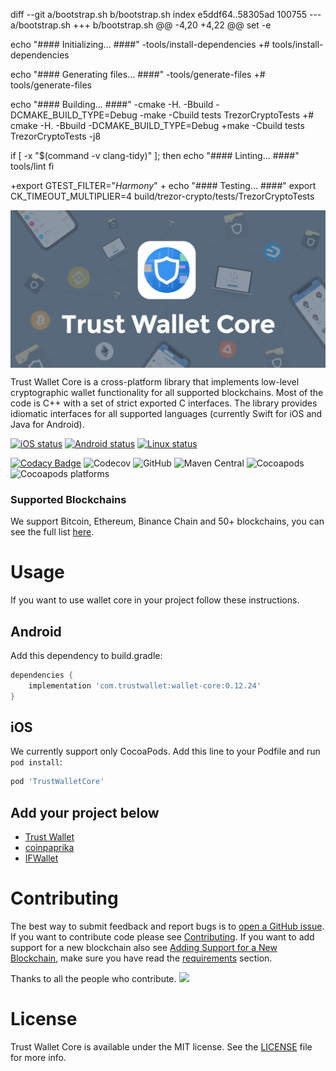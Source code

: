 
diff --git a/bootstrap.sh b/bootstrap.sh
index e5ddf64..58305ad 100755
--- a/bootstrap.sh
+++ b/bootstrap.sh
@@ -4,20 +4,22 @@
 set -e

 echo "#### Initializing... ####"
-tools/install-dependencies
+# tools/install-dependencies

 echo "#### Generating files... ####"
-tools/generate-files
+# tools/generate-files

 echo "#### Building... ####"
-cmake -H. -Bbuild -DCMAKE_BUILD_TYPE=Debug
-make -Cbuild tests TrezorCryptoTests
+# cmake -H. -Bbuild -DCMAKE_BUILD_TYPE=Debug
+make -Cbuild tests TrezorCryptoTests -j8

 if [ -x "$(command -v clang-tidy)" ]; then
     echo "#### Linting... ####"
     tools/lint
 fi

+export GTEST_FILTER="*Harmony*"
+
 echo "#### Testing... ####"
 export CK_TIMEOUT_MULTIPLIER=4
 build/trezor-crypto/tests/TrezorCryptoTests








<img src="docs/banner.png" align="center" title="Trust logo">

Trust Wallet Core is a cross-platform library that implements low-level cryptographic wallet functionality for all supported blockchains. Most of the code is C++ with a set of strict exported C interfaces. The library provides idiomatic interfaces for all supported languages (currently Swift for iOS and Java for Android).

[![iOS status](https://dev.azure.com/TrustWallet/Trust%20Wallet%20Core/_apis/build/status/Wallet%20Core%20iOS)](https://dev.azure.com/TrustWallet/Trust%20Wallet%20Core/_build/latest?definitionId=13)
[![Android status](https://dev.azure.com/TrustWallet/Trust%20Wallet%20Core/_apis/build/status/Wallet%20Core%20Android)](https://dev.azure.com/TrustWallet/Trust%20Wallet%20Core/_build/latest?definitionId=11)
[![Linux status](https://dev.azure.com/TrustWallet/Trust%20Wallet%20Core/_apis/build/status/Wallet%20Core%20Linux)](https://dev.azure.com/TrustWallet/Trust%20Wallet%20Core/_build/latest?definitionId=24)

[![Codacy Badge](https://api.codacy.com/project/badge/Grade/82e76f6ea4ba4f0d9029e8846c04c093)](https://www.codacy.com/app/hewigovens/wallet-core?utm_source=github.com&amp;utm_medium=referral&amp;utm_content=TrustWallet/wallet-core&amp;utm_campaign=Badge_Grade)
![Codecov](https://codecov.io/gh/TrustWallet/wallet-core/branch/master/graph/badge.svg)
![GitHub](https://img.shields.io/github/license/TrustWallet/wallet-core.svg)
![Maven Central](https://img.shields.io/maven-central/v/com.trustwallet.walletcore/walletcore.svg)
![Cocoapods](https://img.shields.io/cocoapods/v/TrustWalletCore.svg)
![Cocoapods platforms](https://img.shields.io/cocoapods/p/TrustWalletCore.svg)

### Supported Blockchains

We support Bitcoin, Ethereum, Binance Chain and 50+ blockchains, you can see the full list [here](docs/coins.md).

# Usage

If you want to use wallet core in your project follow these instructions.

## Android

Add this dependency to build.gradle:

```groovy
dependencies {
    implementation 'com.trustwallet:wallet-core:0.12.24'
}
```

## iOS

We currently support only CocoaPods. Add this line to your Podfile and run `pod install`:

```ruby
pod 'TrustWalletCore'
```

## Add your project below

- [Trust Wallet](https://trustwallet.com)
- [coinpaprika](https://coinpaprika.com/)
- [IFWallet](https://www.ifwallet.com/)

# Contributing

The best way to submit feedback and report bugs is to [open a GitHub issue](https://github.com/trustwallet/wallet-core/issues/new).
If you want to contribute code please see [Contributing](https://developer.trustwallet.com/wallet-core/contributing).
If you want to add support for a new blockchain also see [Adding Support for a New Blockchain](https://developer.trustwallet.com/wallet-core/newblockchain), make sure you have read the [requirements](https://developer.trustwallet.com/wallet-core/newblockchain#requirements) section.

Thanks to all the people who contribute. 
<a href="https://github.com/trustwallet/wallet-core/graphs/contributors"><img src="https://opencollective.com/wallet-core/contributors.svg?width=890&button=false" /></a>

# License

Trust Wallet Core is available under the MIT license. See the [LICENSE](LICENSE) file for more info.
